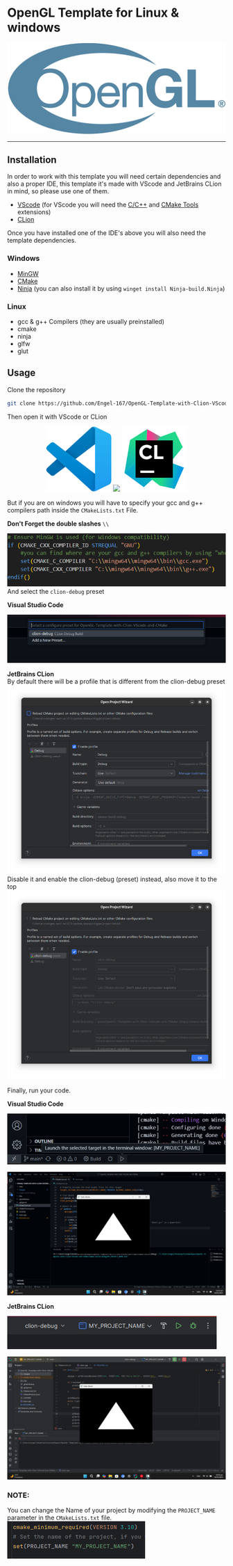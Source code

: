 # OpenGL Template for Linux & windows
![OpenGL logo from [wikipedia](https://en.m.wikipedia.org/wiki/File:OpenGL_logo.svg)](.images/OpenGL_logo.svg)
***
## Installation
In order to work with this template you will need certain dependencies and also a proper IDE, this template it's made with VScode and JetBrains CLion in mind, so please use one of them.
 - [VScode](https://code.visualstudio.com/) (for VScode you will need the [C/C++](https://marketplace.visualstudio.com/items?itemName=ms-vscode.cpptools) and [CMake Tools](https://marketplace.visualstudio.com/items?itemName=ms-vscode.cmake-tools) extensions)
 - [CLion](https://www.jetbrains.com/clion/)

Once you have installed one of the IDE's above you will also need the template dependencies.
### Windows
- [MinGW](https://code.visualstudio.com/docs/cpp/config-mingw#_prerequisites)
- [CMake](https://cmake.org/download/)
- [Ninja](https://github.com/ninja-build/ninja/releases) (you can also install it by using `winget install Ninja-build.Ninja`)
### Linux
- gcc & g++ Compilers (they are usually preinstalled)
- cmake
- ninja
- glfw
- glut

## Usage
Clone the repository 
```bash
git clone https://github.com/Engel-167/OpenGL-Template-with-Clion-VScode-and-CMake.git
```
Then open it with VScode or CLion  
<p align="center">
  <img src=".images/VScode-logo.svg" alt="VScode Logo" width="150"/>
  <img src="https://via.placeholder.com/20x1" width="50"/> <!-- Spacer -->
  <img src=".images/Clion-logo.svg" alt="CLion Logo" width="150"/>
</p>


But if you are on windows you will have to specify your gcc and g++ compilers path inside the `CMakeLists.txt` File.  

**Don't Forget the double slashes** `\\`  

![Compilers-path-screenshot](.images/compilers-path.png)  
And select the `clion-debug` preset  

**Visual Studio Code**

![Preset-selection](.images/Preset-selection.png)

**JetBrains CLion**  
By default there will be a profile that is different from the clion-debug preset  
![Preset-profile-selection-step1](.images/Preset-profile-step1.png)
Disable it and enable the clion-debug (preset) instead, also move it to the top  
![Preset-profile-selection-step2](.images/Preset-profile-step2.png)

Finally, run your code.  

**Visual Studio Code**  

![Run-CMakeToolsExtension](.images/CMake-tools-run.png)

![Running-VScode](.images/Running-code-VScode.png)  

**JetBrains CLion**  

![Running-menu-Clion](.images/Running-menu-CLion.png)

![Running-CLion](.images/Runnnig-code-CLion.png)  

### NOTE:

You can change the Name of your project by modifying the `PROJECT_NAME` parameter in the `CMakeLists.txt` file.  
![Changing-Project-Name](.images/Change-project-name.png)
